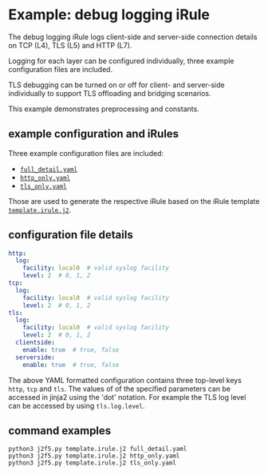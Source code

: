 # Example: debug logging iRule

The debug logging iRule logs client-side and server-side connection details on TCP (L4), TLS (L5) and HTTP (L7).

Logging for each layer can be configured individually, three example configuration files are included.

TLS debugging can be turned on or off for client- and server-side individually to support TLS offloading and bridging scenarios.


This example demonstrates preprocessing and constants.
## example configuration and iRules

Three example configuration files are included:

- [`full_detail.yaml`](full_detail.yaml)
- [`http_only.yaml`](http_only.yaml)
- [`tls_only.yaml`](tls_only.yaml)

Those are used to generate the respective iRule based on the iRule template [`template.irule.j2`](template.irule.j2).


## configuration file details

```yaml
http:
  log:
    facility: local0  # valid syslog facility
    level: 2  # 0, 1, 2
tcp:
  log:
    facility: local0  # valid syslog facility
    level: 2  # 0, 1, 2
tls:
  log:
    facility: local0  # valid syslog facility
    level: 2  # 0, 1, 2
  clientside:
    enable: true  # true, false
  serverside:
    enable: true  # true, false
```

The above YAML formatted configuration contains three top-level keys `http`, `tcp` and `tls`. The values of of the specified parameters can be accessed in jinja2 using the 'dot' notation.
For example the TLS log level can be accessed by using `tls.log.level`.


## command examples

```shell
python3 j2f5.py template.irule.j2 full_detail.yaml
python3 j2f5.py template.irule.j2 http_only.yaml
python3 j2f5.py template.irule.j2 tls_only.yaml
```